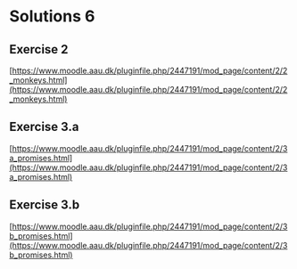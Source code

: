 # Solutions 6

## Exercise 2

[https://www.moodle.aau.dk/pluginfile.php/2447191/mod_page/content/2/2_monkeys.html](https://www.moodle.aau.dk/pluginfile.php/2447191/mod_page/content/2/2_monkeys.html)

## Exercise 3.a

[https://www.moodle.aau.dk/pluginfile.php/2447191/mod_page/content/2/3a_promises.html](https://www.moodle.aau.dk/pluginfile.php/2447191/mod_page/content/2/3a_promises.html)

## Exercise 3.b

[https://www.moodle.aau.dk/pluginfile.php/2447191/mod_page/content/2/3b_promises.html](https://www.moodle.aau.dk/pluginfile.php/2447191/mod_page/content/2/3b_promises.html)